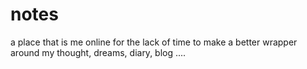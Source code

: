 # notes
a place that is me online for the lack of time to make a better wrapper around my thought, dreams, diary, blog ....
